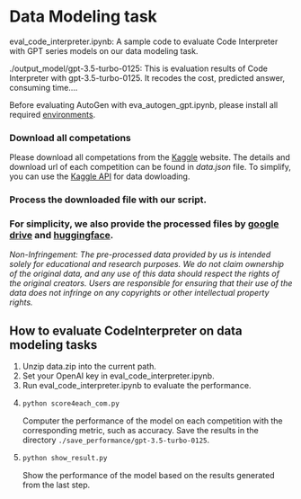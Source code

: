 # Data Modeling task


eval_code_interpreter.ipynb: A sample code to evaluate 
Code Interpreter with GPT series models on our data modeling task.

./output_model/gpt-3.5-turbo-0125: This is evaluation results of Code
Interpreter with gpt-3.5-turbo-0125. It recodes the cost, 
predicted answer, consuming time....

Before evaluating AutoGen with eva_autogen_gpt.ipynb, please install all required [environments](https://microsoft.github.io/autogen/docs/installation/).

### Download all competations
Please download all competations from the 
[Kaggle](https://www.kaggle.com/competitions) website.
 The details and download url of each competition can be found in *data.json*
file.
To simplify, you can use the [Kaggle API](https://www.kaggle.com/docs/api) for data dowloading.


### Process the downloaded file with our script.


### For simplicity, we also provide the processed files by [google drive](https://drive.google.com/file/d/1aH5HHnbKxO9Qq0A4d9MUOKmBj8KwU9Pe/view?usp=sharing) and [huggingface](https://huggingface.co/datasets/liqiang888/DSBench/blob/main/data_modeling/data.zip).


*Non-Infringement: The pre-processed data provided by us is intended solely for educational and research purposes. We do not claim ownership of the original data, and any use of this data should respect the rights of the original creators. Users are responsible for ensuring that their use of the data does not infringe on any copyrights or other intellectual property rights.*



## How to evaluate CodeInterpreter on data modeling tasks
1. Unzip data.zip into the current path.
3. Set your OpenAI key in eval_code_interpreter.ipynb.
4. Run eval_code_interpreter.ipynb to evaluate the performance.
5. ```bash
   python score4each_com.py
   ```
    Computer the performance of the model on each competition with the corresponding metric, such as accuracy. Save the results in the directory `./save_performance/gpt-3.5-turbo-0125`.
7. ```bash
   python show_result.py
   ```
   Show the performance of the model based on the results generated from the last step.
